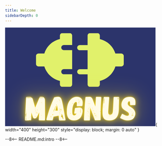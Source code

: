 ```yaml
---
title: Welcome
sidebarDepth: 0
---
```



![logo](assets/logo1.png){ width="400" height="300" style="display: block; margin: 0 auto" }



--8<--
README.md:intro
--8<--
